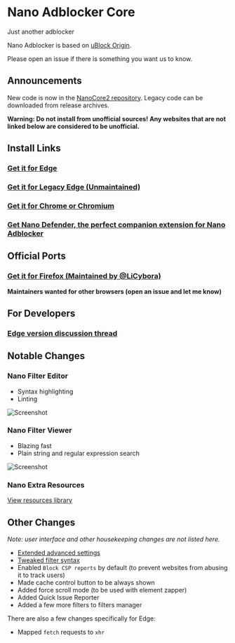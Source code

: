 # Nano Adblocker Core

Just another adblocker

Nano Adblocker is based on [uBlock Origin](https://github.com/gorhill/uBlock).

Please open an issue if there is something you want us to know.

## Announcements

New code is now in the
[NanoCore2 repository](https://github.com/NanoAdblocker/NanoCore2). Legacy
code can be downloaded from release archives.

**Warning: Do not install from unofficial sources! Any websites that are not
linked below are considered to be unofficial.**

## Install Links

### [Get it for Edge](https://microsoftedge.microsoft.com/addons/detail/epbkapkgcmdmfpogenoebpdeibmfinpf)

### [Get it for Legacy Edge (Unmaintained)](https://www.microsoft.com/store/productId/9NSXDX2TDB3V)

### [Get it for Chrome or Chromium](https://chrome.google.com/webstore/detail/nano-adblocker/gabbbocakeomblphkmmnoamkioajlkfo)

### [Get Nano Defender, the perfect companion extension for Nano Adblocker](https://jspenguin2017.github.io/uBlockProtector/)

## Official Ports

### [Get it for Firefox (Maintained by @LiCybora)](https://github.com/LiCybora/NanoCoreFirefox#nano-adblocker-core-for-firefox)

**Maintainers wanted for other browsers (open an issue and let me know)**

## For Developers

### [Edge version discussion thread](https://github.com/NanoAdblocker/NanoCore/issues/253)

## Notable Changes

### Nano Filter Editor

- Syntax highlighting
- Linting

![Screenshot](https://i.imgur.com/4KlLbcp.png)

### Nano Filter Viewer

- Blazing fast
- Plain string and regular expression search

![Screenshot](https://i.imgur.com/d9pVP3z.png)

### Nano Extra Resources

[View resources library](https://github.com/NanoAdblocker/NanoFilters/blob/master/NanoFiltersSource/NanoResources.txt)

## Other Changes

*Note: user interface and other housekeeping changes are not listed here.*

- [Extended advanced settings](https://github.com/NanoAdblocker/NanoCore2/blob/master/notes/advanced_settings.md#advanced-settings)
- [Tweaked filter syntax](https://github.com/NanoAdblocker/NanoCore2/blob/master/notes/filter_syntax.md#filter-syntax)
- Enabled `Block CSP reports` by default (to prevent websites from abusing it
  to track users)
- Made cache control button to be always shown
- Added force scroll mode (to be used with element zapper)
- Added Quick Issue Reporter
- Added a few more filters to filters manager

There are also a few changes specifically for Edge:
- Mapped `fetch` requests to `xhr`
